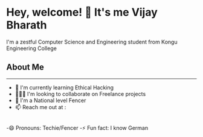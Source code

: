 # Hey, welcome! 👋 It's me Vijay Bharath

I'm a zestful Computer Science and Engineering student from Kongu Engineering College
## About Me
---
 - 🌱 I'm currently learning Ethical Hacking
 - 🧑‍🤝‍🧑 I'm looking to collaborate on Freelance projects
 - 🤺 I'm a National level Fencer
 - 📫 Reach me out at :
<br/>
-😄 Pronouns: Techie/Fencer
-⚡ Fun fact: I know German
